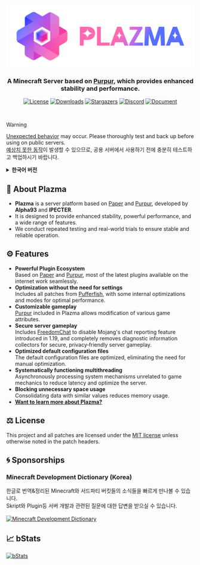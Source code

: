 <div align="center">

[![image](src/resources/title-1024.png)](https://github.com/PlazmaMC/PlazmaBukkit)

### A Minecraft Server based on [Purpur](https://github.com/PurpurMC/Purpur), which provides enhanced stability and performance.
[![License](https://api.plazmamc.org/internal/cdn/license)](LICENSE.md)
[![Downloads](https://api.plazmamc.org/internal/cdn/downloads)](https://plazmamc.org/downloads)
[![Stargazers](https://api.plazmamc.org/internal/cdn/stars)](https://github.com/PlazmaMC/PlazmaBukkit/stargazers)
[![Discord](https://api.plazmamc.org/internal/cdn/discord)](https://plazmamc.org/discord)
[![Document](https://api.plazmamc.org/internal/cdn/document)](https://docs.plazmamc.org)

</div>
<br>

> [!WARNING]
<u>Unexpected behavior</u> may occur. Please thoroughly test and back up before using on public servers.  
<u>예상치 못한 동작</u>이 발생할 수 있으므로, 공용 서버에서 사용하기 전에 충분히 테스트하고 백업하시기 바랍니다.
<br>

<details><summary><b>한국어 버전</b></summary>

## 💬 플라즈마란?
* **Plazma**는 개발자 **Alpha93**와 **IPECTER 이팩터**가 개발한 [Paper](https://github.com/PaperMC/Paper) 및 [Purpur](https://github.com/PurpurMC/Purpur) 기반의 서버 플랫폼입니다.
* 향상된 안정성과 강력한 성능, 방대한 기능을 제공하기 위하여 노력하고 있습니다.
* 안정적인 운영을 위한 반복 테스트와 실전 테스트를 진행합니다.

## ⚙️ 기능
 - **강력한 플러그인 생태계**\
   [Paper](https://github.com/PaperMC/Paper)와 [Purpur](https://github.com/PurpurMC/Purpur)를 기반으로 하고 있어, 인터넷에서 다운로드 가능한 대부분의 최신 플러그인들이 정상 작동합니다.
 - **설정이 필요 없는 최적화**\
   [Pufferfish](https://github.com/pufferfish-gg/Pufferfish)의 모든 패치가 포함되어 있으며, 일부 자체 최적화와 모드가 내장되어 있어 최고의 성능을 제공합니다.
 - **원하는 대로 사용자화하는 게임**\
   Plazma에 포함된 [Purpur](https://github.com/PurpurMC/Purpur)는 게임의 전반적인 속성을 수정할 수 있게 해줍니다.
 - **안전하게 플레이하는 서버**\
   [FreedomChat](https://github.com/ocelotpotpie/FreedomChat/)이 포함되어 있어 1.19부터 추가된 Mojang의 채팅 신고 시스템을 비활성화할 수 있으며, 진단 정보 수집기가 완전히 제거되어 추적 없이 안전한 서버에서 플레이할 수 있습니다.
 - **기본 구성 파일 최적화**\
   기본 적용되는 구성 파일이 최적화되어 있어, 직접 구성 파일을 최적화하지 않아도 됩니다.
 - **체계적으로 작동하는 멀티스레드**\
   게임의 메커니즘과 관계없는 시스템 메커니즘을 비동기화하여 지연 시간을 줄이고 서버를 최적화합니다.
 - **불필요한 공간의 사용 차단**\
   비슷한 값을 가진 데이터를 모두 하나로 합쳐 메모리 사용량을 줄입니다.
- **[Plazma에 대해 더 알아보고 싶다면?](https://docs.plazmamc.org/v/ko/plazma/about/patches-list)**

## ⚖️ License
패치 파일 상단에 명시되지 않은 한 **본 프로젝트 및 모든 패치는 [MIT 라이선스](LICENSE.md)에 따라 허가됩니다.**
</details>

## 💬 About Plazma
* **Plazma** is a server platform based on [Paper](https://github.com/PaperMC/Paper) and [Purpur](https://github.com/PurpurMC/Purpur), developed by **Alpha93** and **IPECTER**.
* It is designed to provide enhanced stability, powerful performance, and a wide range of features.
* We conduct repeated testing and real-world trials to ensure stable and reliable operation.

## ⚙️ Features

 - **Powerful Plugin Ecosystem**\
   Based on [Paper](https://github.com/PaperMC/Paper) and [Purpur](https://github.com/PurpurMC/Purpur), most of the latest plugins available on the internet work seamlessly.
 - **Optimization without the need for settings**\
   Includes all patches from [Pufferfish](https://github.com/pufferfish-gg/Pufferfish), with some internal optimizations and modes for optimal performance.
 - **Customizable gameplay**\
   [Purpur](https://github.com/PurpurMC/Purpur) included in Plazma allows modification of various game attributes.
 - **Secure server gameplay**\
   Includes [FreedomChat](https://github.com/ocelotpotpie/FreedomChat/) to disable Mojang's chat reporting feature introduced in 1.19, and completely removes diagnostic information collectors for secure, privacy‑friendly server gameplay.
 - **Optimized default configuration files**\
   The default configuration files are optimized, eliminating the need for manual optimization.
 - **Systematically functioning multithreading**\
   Asynchronously processing system mechanisms unrelated to game mechanics to reduce latency and optimize the server.
 - **Blocking unnecessary space usage**\
   Consolidating data with similar values reduces memory usage.
- **[Want to learn more about Plazma?](https://docs.plazmamc.org/plazma/about/patches-list)**

## ⚖️ License
This project and all patches are licensed under the [MIT license](LICENSE.md) unless otherwise noted in the patch headers.

## 🌀 Sponsorships
### Minecraft Development Dictionary (Korea)
한글로 번역&정리된 Minecraft와 서드파티 버킷들의 소식들을 빠르게 만나볼 수 있습니다.<br>
Skript와 Plugin등 서버 개발과 관련된 질문에 대한 답변을 받으실 수 있습니다.<br><br>
[![Minecraft Development Dictionary](https://img.shields.io/discord/911980670123905054?color=%239c91fd&label=MDD%20Discord&logo=discord&style=for-the-badge&logoColor=ffffff)](https://discord.gg/AZwXTA9Pgx)

## 📈 bStats
[![bStats](https://api.plazmamc.org/internal/cdn/bstats)](https://bstats.org/plugin/server-implementation/Plazma)
